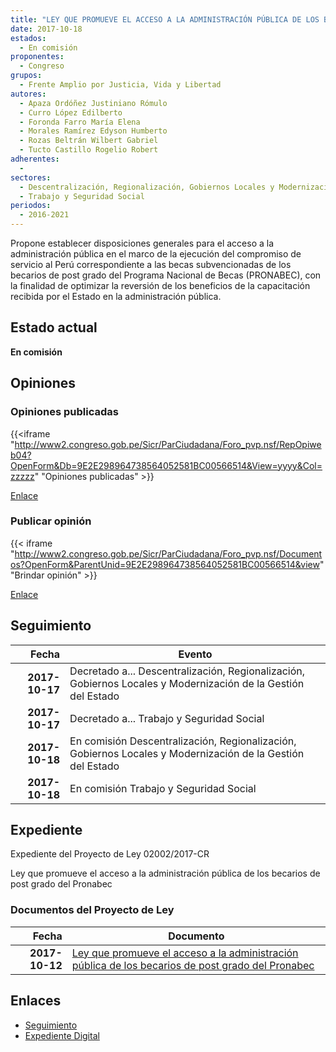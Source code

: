 ```yaml
---
title: "LEY QUE PROMUEVE EL ACCESO A LA ADMINISTRACIÓN PÚBLICA DE LOS BECARIOS DE POST GRADO DEL PRONABEC"
date: 2017-10-18
estados: 
  - En comisión
proponentes: 
  - Congreso
grupos: 
  - Frente Amplio por Justicia, Vida y Libertad
autores: 
  - Apaza Ordóñez Justiniano Rómulo
  - Curro López Edilberto
  - Foronda Farro María Elena
  - Morales Ramírez Edyson Humberto
  - Rozas Beltrán Wilbert Gabriel
  - Tucto Castillo Rogelio Robert
adherentes: 
  - 
sectores: 
  - Descentralización, Regionalización, Gobiernos Locales y Modernización de la Gestión del Estado
  - Trabajo y Seguridad Social
periodos: 
  - 2016-2021
---
```


Propone establecer disposiciones generales para el acceso a la administración pública en el marco de la ejecución del compromiso de servicio al Perú correspondiente a las becas subvencionadas de los becarios de post grado del Programa Nacional de Becas (PRONABEC), con la finalidad de optimizar la reversión de los beneficios de la capacitación recibida por el Estado en la administración pública.


## Estado actual

**En comisión**

## Opiniones

### Opiniones publicadas

{{<iframe "http://www2.congreso.gob.pe/Sicr/ParCiudadana/Foro_pvp.nsf/RepOpiweb04?OpenForm&Db=9E2E298964738564052581BC00566514&View=yyyy&Col=zzzzz" "Opiniones publicadas" >}}

[Enlace](http://www2.congreso.gob.pe/Sicr/ParCiudadana/Foro_pvp.nsf/RepOpiweb04?OpenForm&Db=9E2E298964738564052581BC00566514&View=yyyy&Col=zzzzz)
### Publicar opinión

{{< iframe "http://www2.congreso.gob.pe/Sicr/ParCiudadana/Foro_pvp.nsf/Documentos?OpenForm&ParentUnid=9E2E298964738564052581BC00566514&view" "Brindar opinión" >}}

[Enlace](http://www2.congreso.gob.pe/Sicr/ParCiudadana/Foro_pvp.nsf/Documentos?OpenForm&ParentUnid=9E2E298964738564052581BC00566514&view)

## Seguimiento

| Fecha | Evento |
|------:|--------|
| **2017-10-17** | Decretado a... Descentralización, Regionalización, Gobiernos Locales y Modernización de la Gestión del Estado|
| **2017-10-17** | Decretado a... Trabajo y Seguridad Social|
| **2017-10-18** | En comisión Descentralización, Regionalización, Gobiernos Locales y Modernización de la Gestión del Estado|
| **2017-10-18** | En comisión Trabajo y Seguridad Social|


## Expediente

Expediente del Proyecto de Ley 02002/2017-CR

Ley que promueve el acceso a la administración pública de los becarios de post grado del Pronabec


### Documentos del Proyecto de Ley

| Fecha | Documento |
|------:|--------|
| **2017-10-12** | [Ley que promueve el acceso a la administración pública de los becarios de post grado del Pronabec](http://www.leyes.congreso.gob.pe/Documentos/2016_2021/Proyectos_de_Ley_y_de_Resoluciones_Legislativas/PL0200220171012.pdf) |

## Enlaces 

- [Seguimiento](http://www2.congreso.gob.pe/Sicr/TraDocEstProc/CLProLey2016.nsf/f7fff46988ca05b1052578e100829cc7/1c8613897af08cae052581b70081678e?OpenDocument)
- [Expediente Digital](http://www2.congreso.gob.pe/Sicr/TraDocEstProc/CLProLey2016.nsf/f7fff46988ca05b1052578e100829cc7/1c8613897af08cae052581b70081678e?OpenDocument&Click=05257FB7005EB655.eb71d0cf91d8294e05256cdf006b5706/$Body/0.1C6C)

